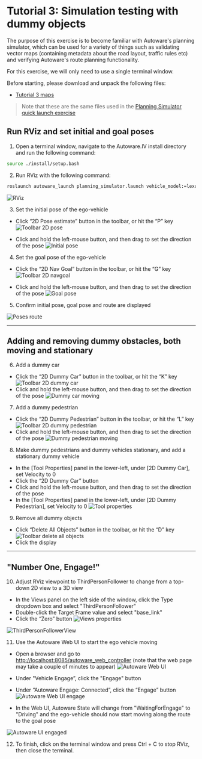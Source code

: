 # Tutorial 3: Simulation testing with dummy objects

The purpose of this exercise is to become familiar with Autoware's planning simulator, which can be used for a variety of things such as validating vector maps (containing metadata about the road layout, traffic rules etc) and verifying Autoware's route planning functionality.

For this exercise, we will only need to use a single terminal window.

Before starting, please download and unpack the following files:

* [Tutorial 3 maps](https://drive.google.com/open?id=197kgRfSomZzaSbRrjWTx614le2qN-oxx)

> Note that these are the same files used in the [Planning Simulator quick launch exercise](../../README.md#planning-simulator)

## Run RViz and set initial and goal poses

1. Open a terminal window, navigate to the Autoware.IV install directory and run the following command:

```bash
source ./install/setup.bash
```

2. Run RViz with the following command:

```bash
roslaunch autoware_launch planning_simulator.launch vehicle_model:=lexus sensor_model:=aip_xx1 map_path:=/path/to/tutorial3_maps
```

![RViz](images/ex3/rviz.png)

3. Set the initial pose of the ego-vehicle

- Click “2D Pose estimate” button in the toolbar, or hit the “P” key
![Toolbar 2D pose](images/ex3/toolbar_2D_pose.png)

- Click and hold the left-mouse button, and then drag to set the direction of the pose
![Initial pose](images/ex3/initial_pose.png)

4. Set the goal pose of the ego-vehicle

- Click the “2D Nav Goal” button in the toolbar, or hit the “G” key
![Toolbar 2D navgoal](images/ex3/toolbar_2D_navgoal.png)

- Click and hold the left-mouse button, and then drag to set the direction of the pose
![Goal pose](images/ex3/goal_pose.png)

5. Confirm initial pose, goal pose and route are displayed

![Poses route](images/ex3/poses_route.png)

---

## Adding and removing dummy obstacles, both moving and stationary

6. Add a dummy car

- Click the “2D Dummy Car” button in the toolbar, or hit the “K” key
![Toolbar 2D dummy car](images/ex3/toolbar_2D_dummy_car.png)
- Click and hold the left-mouse button, and then drag to set the direction of the pose
![Dummy car moving](images/ex3/dummy_car_moving.png)

7. Add a dummy pedestrian

- Click the “2D Dummy Pedestrian” button in the toolbar, or hit the “L” key
![Toolbar 2D dummy pedestrian](images/ex3/toolbar_2D_dummy_pedestrian.png)
- Click and hold the left-mouse button, and then drag to set the direction of the pose
![Dummy pedestrian moving](images/ex3/dummy_pedestrian_moving.png)

8. Make dummy pedestrians and dummy vehicles stationary, and add a stationary dummy vehicle

- In the [Tool Properties] panel in the lower-left, under [2D Dummy Car], set Velocity to 0
- Click the “2D Dummy Car” button
- Click and hold the left-mouse button, and then drag to set the direction of the pose
- In the [Tool Properties] panel in the lower-left, under [2D Dummy Pedestrian], set Velocity to 0
![Tool properties](images/ex3/tool_properties.png)

9. Remove all dummy objects

- Click “Delete All Objects” button in the toolbar, or hit the “D” key
![Toolbar delete all objects](images/ex3/toolbar_delete_all_objects.png)
- Click the display

---

## "Number One, Engage!"

10. Adjust RViz viewpoint to ThirdPersonFollower to change from a top-down 2D view to a 3D view

- In the Views panel on the left side of the window, click the Type dropdown box and select "ThirdPersonFollower"
- Double-click the Target Frame value and select "base_link"
- Click the “Zero” button
![Views properties](images/ex1/02_views_properties.png)

![ThirdPersonFollowerView](images/ex3/thirdpersonfollowerview.png)

11. Use the Autoware Web UI to start the ego vehicle moving

- Open a browser and go to <http://localhost:8085/autoware_web_controller> (note that the web page may take a couple of minutes to appear)
![Autoware Web UI](images/ex3/autoware_web_ui.png)

- Under "Vehicle Engage”, click the "Engage" button
- Under “Autoware Engage: Connected”, click the “Engage” button
![Autoware Web UI engage](images/ex3/autoware_web_ui_engage.png)

- In the Web UI, Autoware State will change from "WaitingForEngage" to "Driving" and the ego-vehicle should now start moving along the route to the goal pose

![Autoware UI engaged](images/ex3/autoware_ui_engaged.png)

12. To finish, click on the terminal window and press Ctrl + C to stop RViz, then close the terminal.
